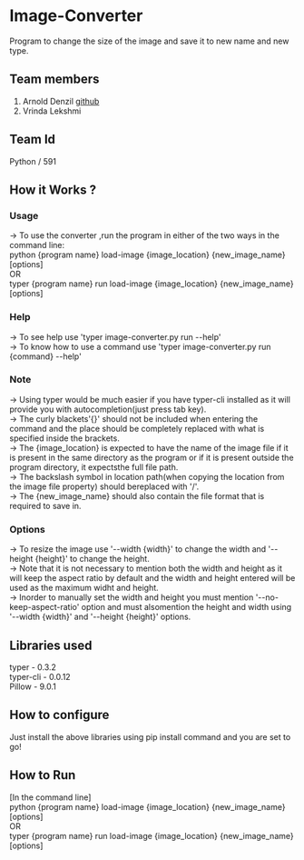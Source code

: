 # Image-Converter
Program to change the size of the image and save it to new name and new type.

## Team members
1. Arnold Denzil [github](https://github.com/arnolddenzil)
2. Vrinda Lekshmi

## Team Id
Python / 591

## How it Works ?

   ### Usage 
   
-> To use the converter ,run the program in either of the two ways in the command line:    
    python {program name} load-image {image_location} {new_image_name} [options]    
                                        OR   
    typer {program name} run load-image {image_location} {new_image_name} [options]   
    
   ### Help 
   
-> To see help use 'typer image-converter.py run --help'    
-> To know how to use a command use 'typer image-converter.py run {command} --help'    

   ### Note 
   
-> Using typer would be much easier if you have typer-cli installed as it will provide you with autocompletion(just press tab key).   
-> The curly blackets'{}' should not be included when entering the command and the place should be completely replaced with what is specified inside the brackets.   
-> The {image_location} is expected to have the name of the image file if it is present in the same directory as the program or if it is present outside the program directory, it expectsthe full file path.   
-> The backslash symbol in location path(when copying the location from the image file property) should bereplaced with '/'.   
-> The {new_image_name} should also contain the file format that is required to save in.   

   ### Options  
   
-> To resize the image use '--width {width}' to change the width and '--height {height}' to change the height.   
-> Note that it is not necessary to mention both the width and height as it will keep the aspect ratio by default and the width and height entered will be used as the maximum widht and height.   
-> Inorder to manually set the width and height you must mention '--no-keep-aspect-ratio' option and must alsomention the height and width using '--width {width}' and '--height {height}' options.   
   
## Libraries used 

typer - 0.3.2   
typer-cli - 0.0.12   
Pillow - 9.0.1   

## How to configure 

Just install the above libraries using pip install command and you are set to go! 

## How to Run 

[In the command line]   
python {program name} load-image {image_location} {new_image_name} [options]   
                                   OR   
typer {program name} run load-image {image_location} {new_image_name} [options]   



